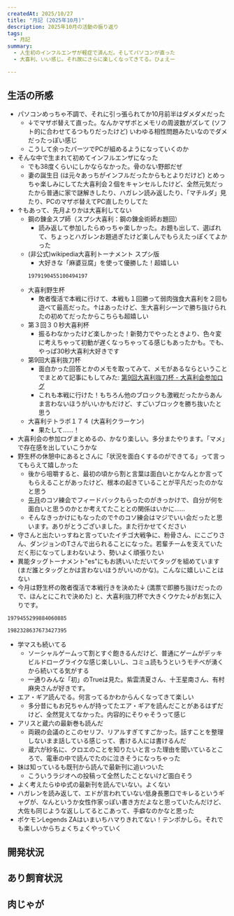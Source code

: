 ```yaml
---
createdAt: 2025/10/27
title: "月記 (2025年10月)"
description: 2025年10月の活動の振り返り
tags: 
  - 月記
summary:
  - 人生初のインフルエンザが軽症で済んだ。そしてパソコンが直った
  - 大喜利、いい感じ。それ故にさらに楽しくなってきてる。ひょえー

---
```


## 生活の所感

* パソコンめっちゃ不調で、それに引っ張られてか10月前半はダメダメだった
  * ↓でマザボ替えて直った。なんかマザボとメモリの周波数がズレて (ソフト的に合わせてるつもりだったけど) いわゆる相性問題みたいなのでダメだったっぽい感じ
  * こうして余ったパーツでPCが組めるようになっていくのか
* そんな中で生まれて初めてインフルエンザになった
  * でも38度くらいにしかならなかった。骨のない野郎だぜ
  * 妻の誕生日 (は元々あっちがインフルだったからもとよりだけど) とめっちゃ楽しみにしてた大喜利会２個をキャンセルしたけど、全然元気だったから普通に家で謎解きしたり、ハガレン読み返したり、「マチルダ」見たり、PCのマザボ替えてPC直したりしてた
* ↑もあって、先月よりかは大喜利してない
  * 鋼の錬金スプ師（スプシ大喜利：鋼の錬金術師お題回）
    * 読み返して参加したらめっちゃ楽しかった。お題も出して、選ばれて、ちょっとハガレンお題過ぎたけど楽しんでもらえたっぽくてよかった
  * (非公式)wikipedia大喜利トーナメント スプシ版
    * 大好きな「麻婆豆腐」を使って優勝した！超嬉しい
    ```twitter
    1979190455100494197
    ```
  * 大喜利野生杯
    * 敗者復活で本戦に行けて、本戦も１回勝って弱肉強食大喜利を２回も遊べて最高だった。↑はあったけど、生大喜利シーンで勝ち抜けられたの初めてだったからこちらも超嬉しい
  * 第３回３０秒大喜利杯
    * 振るわなかったけど楽しかった！新勢力でやったときより、色々変に考えちゃって初動が遅くなっちゃってる感じもあったかも。でも、やっぱ30秒大喜利大好きです
  * 第9回大喜利抜刀杯
    * 面白かった回答とかのメモを取ってみて、メモがあるならということでまとめて記事にもしてみた: [第9回大喜利抜刀杯 - 大喜利会参加ログ](/blog/oogiri-log-oogiribattohai)
    * これも本戦に行けた！もちろん他のブロックも激戦だったからあんま言わないほうがいいかもだけど、すごいブロックを勝ち抜いたと思う
  * 大喜利テトラボ１７４ (大喜利クラーケン)
    * 果たして……！
* 大喜利会の参加ログまとめるの、かなり楽しい。多分またやります。「マメ」で存在感を出していこうかな
* 野生杯の休憩中にあるとさんに「状況を面白くするのができてる」って言ってもらえて嬉しかった
  * 後から咀嚼すると、最初の頃から割と言葉は面白いとかなんとか言ってもらえることがあったけど、根本の起きていることが平凡だったのかなと思う
  * [先月](../2025-09)のコソ練会でフィードバックもらったのがきっかけで、自分が何を面白いと思うのかとか考えてたこととの関係はいかに……
  * そんなきっかけにもなったので↑のコソ練会はマジでいい会だったと思います。ありがとうございました。また行かせてください
* 守さんと出たいっすねと言っていたイチゴ大戦争に、粉骨さん、にこごりさん、ダンジョンのTさんで出られることになった。若輩チームを支えていただく形になってしまわないよう、勢いよく頑張りたい
* 異能タッグトーナメント"es"にもお誘いいただいてタッグを組めています (まだ誰とタッグとかは言わないほうがいいのかな)。こんなに嬉しいことはない
* 今月は野生杯の敗者復活で本戦行きを決めた↓ (満票で即勝ち抜けだったので、ほんとにこれで決めた) と、大喜利抜刀杯で大きくウケた↓がお気に入りです。

```twitter
1979455299884060885
```

```twitter
1982328637673427395 
```

* 学マスも続いてる
  * ソーシャルゲームって割とすぐ飽きるんだけど、普通にゲームがデッキビルドローグライクな感じ楽しいし、コミュ読もうというモチベが湧くから続いてる気がする
  * 一通りみんな「初」のTrueは見た。紫雲清夏さん、十王星南さん、有村麻央さんが好きです。
* エア・ギア読んでる。何言ってるかわからんくなってきて楽しい
  * 多分昔にもお兄ちゃんが持ってたエア・ギアを読んだことがあるはずだけど、全然覚えてなかった。内容的にそりゃそうって感じ
* アリスと蔵六の最新巻も読んだ
  * 両親の会議のとこのセリフ、リアルすぎてすごかった。話すことを整理しないまま話している感じって、書ける人には書けるんだ
  * 蔵六が紗名に、クロエのことを知りたいと言った理由を聞いているところで、電車の中で読んでたのに泣きそうになっちゃった
* 妹は知っているも既刊から読んで最新刊に追いついた
  * こういうラジオへの投稿って全然したことないけど面白そう
* よく考えたらゆゆ式の最新刊を読んでいない。よくない
* ハガレンを読み返して、エドが言われていない低身長悪口でキレるというギャグが、なんというか女性作家っぽい書き方だよなと思っていたんだけど、大佐も同じような返ししてるとこあって、手癖なのかなと思った
* ポケモンLegends ZAはいまいちハマりきれてない！テンポかしら。それでも楽しいからちょくちょくやっていく

## 開発状況

## あり飼育状況

## 肉じゃが

